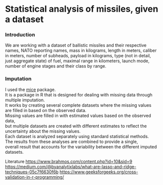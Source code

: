 <h1>Statistical analysis of missiles, given a dataset</h1>

<h3>Introduction</h3>
We are working with a dataset of ballistic missiles and their respective names, NATO reporting names, mass in kilograms,
length in meters, caliber in meters, number of subheads, payload in kilograms, type (not in detail, just aggregate state) of fuel,
maximal range in kilometers, launch mode, number of engine stages and their class by range. <br>

<h3>Imputation</h3>
I used the <a href="https://cran.r-project.org/web/packages/mice/index.html">mice</a> package. <br>
It is a package in R that is designed for dealing with missing data through multiple imputation. <br>
It works by creating several complete datasets where the missing values are filled in based on the observed data. <br>
Missing values are filled in with estimated values based on the observed data, <br>
but multiple datasets are created with different estimates to reflect the uncertainty about the missing values. <br>
Each dataset is analyzed separately using standard statistical methods. <br>
The results from these analyses are combined to provide a single, <br>
overall result that accounts for the variability between the different imputed datasets. <br>






Literature
https://www.brahmos.com/content.php?id=10&sid=9
https://medium.com/@byanalytixlabs/what-are-lasso-and-ridge-techniques-05c7f6630f6b
https://www.geeksforgeeks.org/cross-validation-in-r-programming/
